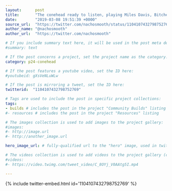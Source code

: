 ```yaml
---
layout:      post
title:       "The conehead ready to listen, playing Miles Davis, Bitches Brew. SOUND ON 📣 #boldportclub #boldport #soldering"
date:        "2019-03-08 19:51:39 +0000"
source_url:  "https://twitter.com/nachosmooth/status/1104107432798752769"
author_name: "@nachosmooth"
author_url:  "https://twitter.com/nachosmooth"

# If you include summary text here, it will be used in the post meta description instead of an excerpt from the post body
#summary: text

# If the post concerns a project, set the project name as the category:
category: p24-conehead

# If the post features a youtube video, set the ID here:
#youtubeid: gXsVeNLuWLw

# If the post is mirroring a tweet, set the ID here:
twitterid:  "1104107432798752769"

# Tags are used to include the post in specific project collections:
tags:
- builds # includes the post in the project "Community Builds" listing
#- resources # includes the post in the project "Resources" listing

# The images collection is used to add images to the project gallery:
#images:
#- http://image.url
#- http://another_image.url

hero_image_url: # fully-qualified url to the "hero" image, used in twitter cards for example

# The videos collection is used to add videos to the project gallery (currently only mp4):
#videos:
#- https://video.twimg.com/tweet_video/C_8OYj_V0AAtg5I.mp4

---
```


{% include twitter-embed.html id='1104107432798752769' %}


